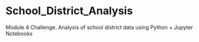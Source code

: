 # School_District_Analysis
Module 4 Challenge. Analysis of school district data using Python + Jupyter Notebooks
